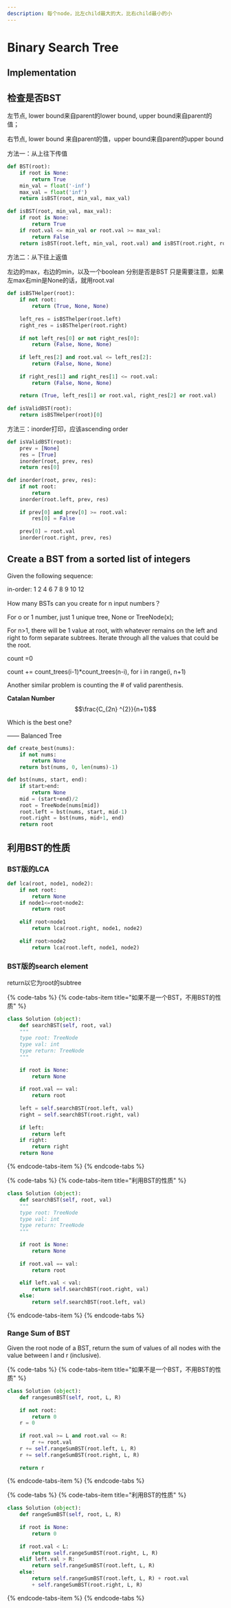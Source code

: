 ```yaml
---
description: 每个node，比左child最大的大，比右child最小的小
---
```


# Binary Search Tree

## Implementation 



## 检查是否BST

左节点, lower bound来自parent的lower bound, upper bound来自parent的值；

右节点, lower bound 来自parent的值，upper bound来自parent的upper bound

方法一：从上往下传值

```python
def BST(root):
    if root is None:
        return True
    min_val = float('-inf')
    max_val = float('inf')
    return isBST(root, min_val, max_val)
    
def isBST(root, min_val, max_val):
    if root is None:
        return True
    if root.val <= min_val or root.val >= max_val:
        return False
    return isBST(root.left, min_val, root.val) and isBST(root.right, root.val, max_val)
```



方法二：从下往上返值

左边的max，右边的min，以及一个boolean 分别是否是BST 只是需要注意，如果左max右min是None的话，就用root.val

```python
def isBSTHelper(root):
    if not root:
        return (True, None, None)
    
    left_res = isBSThelper(root.left)
    right_res = isBSThelper(root.right)
    
    if not left_res[0] or not right_res[0]:
        return (False, None, None)
    
    if left_res[2] and root.val <= left_res[2]:
        return (False, None, None)
    
    if right_res[1] and right_res[1] <= root.val:
        return (False, None, None)
        
    return (True, left_res[1] or root.val, right_res[2] or root.val)
    
def isValidBST(root):
    return isBSTHelper(root)[0]
```



方法三：inorder打印，应该ascending order

```python
def isValidBST(root):
    prev = [None]
    res = [True]
    inorder(root, prev, res)
    return res[0]
    
def inorder(root, prev, res):
    if not root:
        return
    inorder(root.left, prev, res)
    
    if prev[0] and prev[0] >= root.val:
        res[0] = False
    
    prev[0] = root.val
    inorder(root.right, prev, res)
```



## Create a BST from a sorted list of integers 

Given the following sequence:

in-order: 1 2 4 6 7 8 9 10 12

How many BSTs can you create for n input numbers？

For o or 1 number, just 1 unique tree, None or TreeNode\(x\);

For n&gt;1, there will be 1 value at root, with whatever remains on the left and right to form separate subtrees. Iterate through all the values that could be the root. 

count =0

count += count\_trees\(i-1\)\*count\_trees\(n-i\), for i in range\(i, n+1\)

Another similar problem is counting the \# of valid parenthesis. 

**Catalan Number**  $$\frac{C_{2n} ^{2}}{n+1}$$ 



Which is the best one? 

—— Balanced Tree

```python
def create_best(nums):
    if not nums:
        return None
    return bst(nums, 0, len(nums)-1)

def bst(nums, start, end):
    if start>end:
        return None
    mid = (start+end)/2
    root = TreeNode(nums[mid])
    root.left = bst(nums, start, mid-1)
    root.right = bst(nums, mid+1, end)
    return root
```

## 利用BST的性质

### BST版的LCA

```python
def lca(root, node1, node2):
    if not root:
        return None
    if node1<=root<node2:
        return root
    
    elif root<node1
        return lca(root.right, node1, node2)
    
    elif root>node2
        return lca(root.left, node1, node2)
```

### BST版的search element

return以它为root的subtree

{% code-tabs %}
{% code-tabs-item title="如果不是一个BST，不用BST的性质" %}
```python
class Solution (object):
    def searchBST(self, root, val)
    """
    type root: TreeNode
    type val: int
    type return: TreeNode
    """
    
    if root is None:
        return None
    
    if root.val == val:
        return root
    
    left = self.searchBST(root.left, val)
    right = self.searchBST(root.right, val)
    
    if left:
        return left
    if right:
        return right
    return None
```
{% endcode-tabs-item %}
{% endcode-tabs %}

{% code-tabs %}
{% code-tabs-item title="利用BST的性质" %}
```python
class Solution (object):
    def searchBST(self, root, val)
    """
    type root: TreeNode
    type val: int
    type return: TreeNode
    """
    
    if root is None:
        return None
    
    if root.val == val:
        return root
    
    elif left.val < val:
        return self.searchBST(root.right, val)
    else:
        return self.searchBST(root.left, val)
```
{% endcode-tabs-item %}
{% endcode-tabs %}

### Range Sum of BST

Given the root node of a BST, return the sum of values of all nodes with the value between l and r \(inclusive\). 

{% code-tabs %}
{% code-tabs-item title="如果不是一个BST，不用BST的性质" %}
```python
class Solution (object):
    def rangesumBST(self, root, L, R)
    
    if not root:
        return 0
    r = 0
    
    if root.val >= L and root.val <= R:
        r += root.val
    r += self.rangeSumBST(root.left, L, R)
    r += self.rangeSumBST(root.right, L, R)
    
    return r
```
{% endcode-tabs-item %}
{% endcode-tabs %}

{% code-tabs %}
{% code-tabs-item title="利用BST的性质" %}
```python
class Solution (object):
    def rangeSumBST(self, root, L, R)
    
    if root is None:
        return 0
    
    if root.val < L:
        return self.rangeSumBST(root.right, L, R)
    elif left.val > R:
        return self.rangeSumBST(root.left, L, R)
    else:
        return self.rangeSumBST(root.left, L, R) + root.val 
        + self.rangeSumBST(root.right, L, R)
```
{% endcode-tabs-item %}
{% endcode-tabs %}

